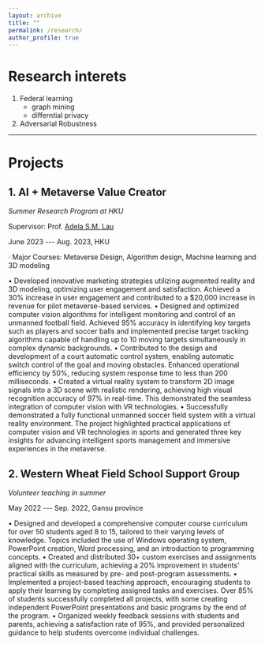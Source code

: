 ```yaml
---
layout: archive
title: ""
permalink: /research/
author_profile: true
---
```



# Research interets

1. Federal learning
   - graph mining
   - differntial privacy
2. Adversarial Robustness

---

# Projects

## 1. AI + Metaverse Value Creator

*Summer Research Program at HKU*

Supervisor: Prof. [Adela S.M. Lau]([https://dsxt.ustc.edu.cn/zj_ywjs.asp?zzid=860](https://dblp.org/pid/98/6322.html))

June 2023 --- Aug. 2023, HKU

· Major Courses: Metaverse Design, Algorithm design, Machine learning and 3D modeling 

• Developed innovative marketing strategies utilizing augmented reality and 3D modeling, optimizing user engagement and satisfaction. Achieved a 30% increase in user engagement and contributed to a $20,000 increase in revenue for pilot metaverse-based services.
• Designed and optimized computer vision algorithms for intelligent monitoring and control of an unmanned football field. Achieved 95% accuracy in identifying key targets such as players and soccer balls and implemented precise target tracking algorithms capable of handling up to 10 moving targets simultaneously in complex dynamic backgrounds.
• Contributed to the design and development of a court automatic control system, enabling automatic switch control of the goal and moving obstacles. Enhanced operational efficiency by 50%, reducing system response time to less than 200 milliseconds.
• Created a virtual reality system to transform 2D image signals into a 3D scene with realistic rendering, achieving high visual recognition accuracy of 97% in real-time. This demonstrated the seamless integration of computer vision with VR technologies.
• Successfully demonstrated a fully functional unmanned soccer field system with a virtual reality environment. The project highlighted practical applications of computer vision and VR technologies in sports and generated three key insights for advancing intelligent sports management and immersive experiences in the metaverse.


## 2. Western Wheat Field School Support Group

*Volunteer teaching in summer*

May 2022 --- Sep. 2022, Gansu province

• Designed and developed a comprehensive computer course curriculum for over 50 students aged 8 to 15, tailored to their varying levels of knowledge. Topics included the use of Windows operating system, PowerPoint creation, Word processing, and an introduction to programming concepts.
• Created and distributed 30+ custom exercises and assignments aligned with the curriculum, achieving a 20% improvement in students' practical skills as measured by pre- and post-program assessments.
• Implemented a project-based teaching approach, encouraging students to apply their learning by completing assigned tasks and exercises. Over 85% of students successfully completed all projects, with some creating independent PowerPoint presentations and basic programs by the end of the program.
• Organized weekly feedback sessions with students and parents, achieving a satisfaction rate of 95%, and provided personalized guidance to help students overcome individual challenges.

